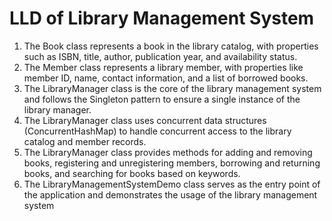# LLD of Library Management System

1. The Book class represents a book in the library catalog, with properties such as ISBN, title, author, publication year, and availability status.
2. The Member class represents a library member, with properties like member ID, name, contact information, and a list of borrowed books.
3. The LibraryManager class is the core of the library management system and follows the Singleton pattern to ensure a single instance of the library manager.
4. The LibraryManager class uses concurrent data structures (ConcurrentHashMap) to handle concurrent access to the library catalog and member records.
5. The LibraryManager class provides methods for adding and removing books, registering and unregistering members, borrowing and returning books, and searching for books based on keywords.
6. The LibraryManagementSystemDemo class serves as the entry point of the application and demonstrates the usage of the library management system